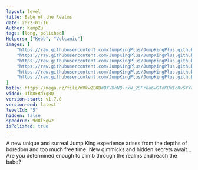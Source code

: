 ```yaml
---
layout: level
title: Babe of the Realms
date: 2022-01-16
Author: KampZu
tags: [long, polished]
Helpers: ["Kebb", "Volcanic"]
images: [
    "https://raw.githubusercontent.com/JumpKingPlus/JumpKingPlus.github.io/www/images/workshop/levels/ws5-banner.png",
    "https://raw.githubusercontent.com/JumpKingPlus/JumpKingPlus.github.io/www/images/workshop/levels/ws5-2.png",
    "https://raw.githubusercontent.com/JumpKingPlus/JumpKingPlus.github.io/www/images/workshop/levels/ws5-3.png",
    "https://raw.githubusercontent.com/JumpKingPlus/JumpKingPlus.github.io/www/images/workshop/levels/ws5-4.png",
    "https://raw.githubusercontent.com/JumpKingPlus/JumpKingPlus.github.io/www/images/workshop/levels/ws5-5.png",
    "https://raw.githubusercontent.com/JumpKingPlus/JumpKingPlus.github.io/www/images/workshop/levels/ws5-6.png"
]
bitly: https://mega.nz/file/mVkw2BKD#9XVBhNQ-rxN_2SFr6a6wGToKUWIcRvSYYa2uei0pnIA
video: 1fb8FRdYgBQ
version-start: v1.7.0
version-end: latest
levelId: "5"
hidden: false
speedrun: 9d8l5qw2
isPolished: true
---
```


A new unique and surreal Jump King experience arises from the depths of boredom and too much free time. 
New gimmicks and hidden secrets await... Are you determined enough to climb through the realms and reach the babe?

<!-- more -->

